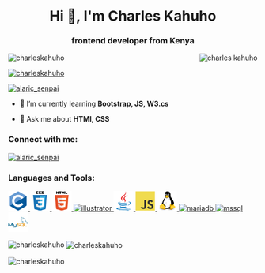 <h1 align="center">Hi 👋, I'm Charles Kahuho</h1>
<h3 align="center"> frontend developer from Kenya</h3>
<img align="right" src="https://gifdb.com/images/high/animated-man-computer-coding-nae6mec378lsg1i3.gif" alt= "charles kahuho"/>
<p align="left"> <img src="https://komarev.com/ghpvc/?username=charleskahuho&label=Profile%20views&color=0e75b6&style=flat" alt="charleskahuho" /> </p>

<p align="left"> <a href="https://github.com/ryo-ma/github-profile-trophy"><img src="https://github-profile-trophy.vercel.app/?username=charleskahuho" alt="charleskahuho" /></a> </p>

<p align="left"> <a href="https://twitter.com/alaric_senpai" target="blank"><img src="https://img.shields.io/twitter/follow/alaric_senpai?logo=twitter&style=for-the-badge" alt="alaric_senpai" /></a> </p>

- 🌱 I’m currently learning **Bootstrap, JS, W3.cs**

- 💬 Ask me about **HTMl, CSS**

<h3 align="left">Connect with me:</h3>
<p align="left">
<a href="https://twitter.com/alaric_senpai" target="blank"><img align="center" src="https://raw.githubusercontent.com/rahuldkjain/github-profile-readme-generator/master/src/images/icons/Social/twitter.svg" alt="alaric_senpai" height="30" width="40" /></a>
</p>

<h3 align="left">Languages and Tools:</h3>
<p align="left"> <a href="https://www.cprogramming.com/" target="_blank" rel="noreferrer"> <img src="https://raw.githubusercontent.com/devicons/devicon/master/icons/c/c-original.svg" alt="c" width="40" height="40"/> </a> <a href="https://www.w3schools.com/css/" target="_blank" rel="noreferrer"> <img src="https://raw.githubusercontent.com/devicons/devicon/master/icons/css3/css3-original-wordmark.svg" alt="css3" width="40" height="40"/> </a> <a href="https://www.w3.org/html/" target="_blank" rel="noreferrer"> <img src="https://raw.githubusercontent.com/devicons/devicon/master/icons/html5/html5-original-wordmark.svg" alt="html5" width="40" height="40"/> </a> <a href="https://www.adobe.com/in/products/illustrator.html" target="_blank" rel="noreferrer"> <img src="https://www.vectorlogo.zone/logos/adobe_illustrator/adobe_illustrator-icon.svg" alt="illustrator" width="40" height="40"/> </a> <a href="https://www.java.com" target="_blank" rel="noreferrer"> <img src="https://raw.githubusercontent.com/devicons/devicon/master/icons/java/java-original.svg" alt="java" width="40" height="40"/> </a> <a href="https://developer.mozilla.org/en-US/docs/Web/JavaScript" target="_blank" rel="noreferrer"> <img src="https://raw.githubusercontent.com/devicons/devicon/master/icons/javascript/javascript-original.svg" alt="javascript" width="40" height="40"/> </a> <a href="https://www.linux.org/" target="_blank" rel="noreferrer"> <img src="https://raw.githubusercontent.com/devicons/devicon/master/icons/linux/linux-original.svg" alt="linux" width="40" height="40"/> </a> <a href="https://mariadb.org/" target="_blank" rel="noreferrer"> <img src="https://www.vectorlogo.zone/logos/mariadb/mariadb-icon.svg" alt="mariadb" width="40" height="40"/> </a> <a href="https://www.microsoft.com/en-us/sql-server" target="_blank" rel="noreferrer"> <img src="https://www.svgrepo.com/show/303229/microsoft-sql-server-logo.svg" alt="mssql" width="40" height="40"/> </a> <a href="https://www.mysql.com/" target="_blank" rel="noreferrer"> <img src="https://raw.githubusercontent.com/devicons/devicon/master/icons/mysql/mysql-original-wordmark.svg" alt="mysql" width="40" height="40"/> </a> </p>

<p><img align="left" src="https://github-readme-stats.vercel.app/api/top-langs?username=charleskahuho&show_icons=true&locale=en&layout=compact" alt="charleskahuho" /></p>

<p>&nbsp;<img align="center" src="https://github-readme-stats.vercel.app/api?username=charleskahuho&show_icons=true&locale=en" alt="charleskahuho" /></p>

<p><img align="center" src="https://github-readme-streak-stats.herokuapp.com/?user=charleskahuho&" alt="charleskahuho" /></p>
